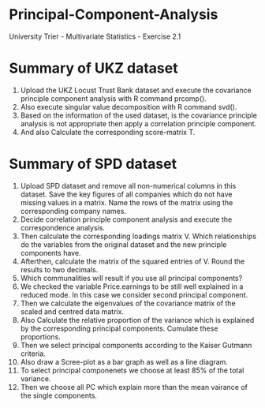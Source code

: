 # Principal-Component-Analysis
University Trier - Multivariate Statistics - Exercise 2.1

# Summary of UKZ dataset
1. Upload the UKZ Locust Trust Bank dataset and execute the covariance principle component analysis with R command prcomp().
2. Also execute singular value decomposition with R command svd().
3. Based on the information of the used dataset, is the covariance principle analysis is not appropriate then apply a correlation principle component.
4. And also Calculate the corresponding score-matrix T.

# Summary of SPD dataset
1. Upload SPD dataset and remove all non-numerical columns in this dataset. Save the key figures of all companies which do not have missing values in a matrix. Name the rows of the matrix using the corresponding company names.
2. Decide correlation principle component analysis and execute the correspondence analysis.
3. Then calculate the corresponding loadings matrix V. Which relationships do the variables from the original dataset and the new principle components have.
4. Afterthen, calculate the matrix of the squared entries of V. Round the results to two decimals.
5. Which communalities will result if you use all principal components?
6. We checked the  variable Price.earnings to be still well explained in a reduced mode. In this case we consider second principal component.
7. Then we calculate the eigenvalues of the covariance matrix of the scaled and centred data matrix.
8. Also Calculate the relative proportion of the variance which is explained by the corresponding principal components. Cumulate these proportions.
9. Then we select principal components according to the Kaiser Gutmann criteria.
10. Also draw a Scree-plot as a bar graph as well as a line diagram.
11. To select principal componenets we choose at least 85% of the total variance.
12. Then we choose all PC which explain more than the mean vairance of the single components. 
